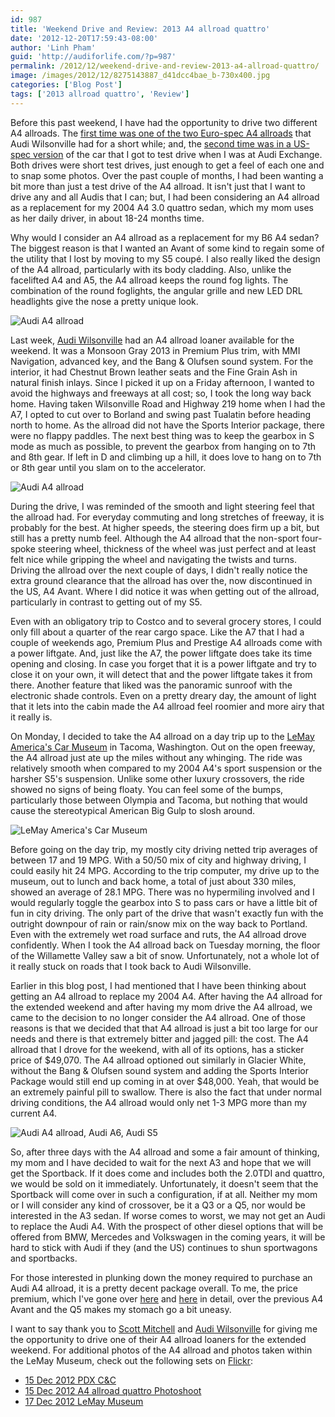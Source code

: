 ```yaml
---
id: 987
title: 'Weekend Drive and Review: 2013 A4 allroad quattro'
date: '2012-12-20T17:59:43-08:00'
author: 'Linh Pham'
guid: 'http://audiforlife.com/?p=987'
permalink: /2012/12/weekend-drive-and-review-2013-a4-allroad-quattro/
image: /images/2012/12/8275143887_d41dcc4bae_b-730x400.jpg
categories: ['Blog Post']
tags: ['2013 allroad quattro', 'Review']
---
```


Before this past weekend, I have had the opportunity to drive two different A4 allroads. The [first time was one of the two Euro-spec A4 allroads](/2012/03/my-sneak-peek-and-test-drive-of-the-new-a4-allroad-quattro/) that Audi Wilsonville had for a short while; and, the [second time was in a US-spec version](/2012/07/audi-fun-in-chicago-day-2-audi-exchange/) of the car that I got to test drive when I was at Audi Exchange. Both drives were short test drives, just enough to get a feel of each one and to snap some photos. Over the past couple of months, I had been wanting a bit more than just a test drive of the A4 allroad. It isn't just that I want to drive any and all Audis that I can; but, I had been considering an A4 allroad as a replacement for my 2004 A4 3.0 quattro sedan, which my mom uses as her daily driver, in about 18-24 months time.

Why would I consider an A4 allroad as a replacement for my B6 A4 sedan? The biggest reason is that I wanted an Avant of some kind to regain some of the utility that I lost by moving to my S5 coupé. I also really liked the design of the A4 allroad, particularly with its body cladding. Also, unlike the facelifted A4 and A5, the A4 allroad keeps the round fog lights. The combination of the round foglights, the angular grille and new LED DRL headlights give the nose a pretty unique look.

![Audi A4 allroad](/images/2012/12/L1001570_medium.jpg)

Last week, [Audi Wilsonville](http://www.audiwilsonville.com/) had an A4 allroad loaner available for the weekend. It was a Monsoon Gray 2013 in Premium Plus trim, with MMI Navigation, advanced key, and the Bang & Olufsen sound system. For the interior, it had Chestnut Brown leather seats and the Fine Grain Ash in natural finish inlays. Since I picked it up on a Friday afternoon, I wanted to avoid the highways and freeways at all cost; so, I took the long way back home. Having taken Wilsonville Road and Highway 219 home when I had the A7, I opted to cut over to Borland and swing past Tualatin before heading north to home. As the allroad did not have the Sports Interior package, there were no flappy paddles. The next best thing was to keep the gearbox in S mode as much as possible, to prevent the gearbox from hanging on to 7th and 8th gear. If left in D and climbing up a hill, it does love to hang on to 7th or 8th gear until you slam on to the accelerator.

![Audi A4 allroad](/images/2012/12/L1001575_medium.jpg)

During the drive, I was reminded of the smooth and light steering feel that the allroad had. For everyday commuting and long stretches of freeway, it is probably for the best. At higher speeds, the steering does firm up a bit, but still has a pretty numb feel. Although the A4 allroad that the non-sport four-spoke steering wheel, thickness of the wheel was just perfect and at least felt nice while gripping the wheel and navigating the twists and turns. Driving the allroad over the next couple of days, I didn't really notice the extra ground clearance that the allroad has over the, now discontinued in the US, A4 Avant. Where I did notice it was when getting out of the allroad, particularly in contrast to getting out of my S5.

Even with an obligatory trip to Costco and to several grocery stores, I could only fill about a quarter of the rear cargo space. Like the A7 that I had a couple of weekends ago, Premium Plus and Prestige A4 allroads come with a power liftgate. And, just like the A7, the power liftgate does take its time opening and closing. In case you forget that it is a power liftgate and try to close it on your own, it will detect that and the power liftgate takes it from there. Another feature that liked was the panoramic sunroof with the electronic shade controls. Even on a pretty dreary day, the amount of light that it lets into the cabin made the A4 allroad feel roomier and more airy that it really is.

On Monday, I decided to take the A4 allroad on a day trip up to the [LeMay America's Car Museum](https://www.americascarmuseum.org/) in Tacoma, Washington. Out on the open freeway, the A4 allroad just ate up the miles without any whinging. The ride was relatively smooth when compared to my 2004 A4's sport suspension or the harsher S5's suspension. Unlike some other luxury crossovers, the ride showed no signs of being floaty. You can feel some of the bumps, particularly those between Olympia and Tacoma, but nothing that would cause the stereotypical American Big Gulp to slosh around.

![LeMay America's Car Museum](/images/2012/12/L1001587_medium.jpg)

Before going on the day trip, my mostly city driving netted trip averages of between 17 and 19 MPG. With a 50/50 mix of city and highway driving, I could easily hit 24 MPG. According to the trip computer, my drive up to the museum, out to lunch and back home, a total of just about 330 miles, showed an average of 28.1 MPG. There was no hypermiling involved and I would regularly toggle the gearbox into S to pass cars or have a little bit of fun in city driving. The only part of the drive that wasn't exactly fun with the outright downpour of rain or rain/snow mix on the way back to Portland. Even with the extremely wet road surface and ruts, the A4 allroad drove confidently. When I took the A4 allroad back on Tuesday morning, the floor of the Willamette Valley saw a bit of snow. Unfortunately, not a whole lot of it really stuck on roads that I took back to Audi Wilsonville.

Earlier in this blog post, I had mentioned that I have been thinking about getting an A4 allroad to replace my 2004 A4. After having the A4 allroad for the extended weekend and after having my mom drive the A4 allroad, we came to the decision to no longer consider the A4 allroad. One of those reasons is that we decided that that A4 allroad is just a bit too large for our needs and there is that extremely bitter and jagged pill: the cost. The A4 allroad that I drove for the weekend, with all of its options, has a sticker price of $49,070. The A4 allroad optioned out similarly in Glacier White, without the Bang & Olufsen sound system and adding the Sports Interior Package would still end up coming in at over $48,000. Yeah, that would be an extremely painful pill to swallow. There is also the fact that under normal driving conditions, the A4 allroad would only net 1-3 MPG more than my current A4.

![Audi A4 allroad, Audi A6, Audi S5](/images/2012/12/L1001568_medium.jpg)

So, after three days with the A4 allroad and some a fair amount of thinking, my mom and I have decided to wait for the next A3 and hope that we will get the Sportback. If it does come and includes both the 2.0TDI and quattro, we would be sold on it immediately. Unfortunately, it doesn't seem that the Sportback will come over in such a configuration, if at all. Neither my mom or I will consider any kind of crossover, be it a Q3 or a Q5, nor would be interested in the A3 sedan. If worse comes to worst, we may not get an Audi to replace the Audi A4. With the prospect of other diesel options that will be offered from BMW, Mercedes and Volkswagen in the coming years, it will be hard to stick with Audi if they (and the US) continues to shun sportwagons and sportbacks.

For those interested in plunking down the money required to purchase an Audi A4 allroad, it is a pretty decent package overall. To me, the price premium, which I've gone over [here](/2012/04/analysis-and-mini-rant-of-the-2013-audi-a4-allroad-quattro-pricing/) and [here](/2012/04/in-depth-comparison-2013-a4-allroad-quattro-vs-2013-q5/) in detail, over the previous A4 Avant and the Q5 makes my stomach go a bit uneasy.

I want to say thank you to [Scott Mitchell](http://www.iamaudi.com/) and [Audi Wilsonville](http://www.audiwilsonville.com/) for giving me the opportunity to drive one of their A4 allroad loaners for the extended weekend. For additional photos of the A4 allroad and photos taken within the LeMay Museum, check out the following sets on [Flickr](http://www.flickr.com/photos/questionlp/):

* [15 Dec 2012 PDX C&C](http://www.flickr.com/photos/questionlp/sets/72157632252097715/)
* [15 Dec 2012 A4 allroad quattro Photoshoot](http://www.flickr.com/photos/questionlp/sets/72157632252136027/)
* [17 Dec 2012 LeMay Museum](http://www.flickr.com/photos/questionlp/sets/72157632279579349/)
